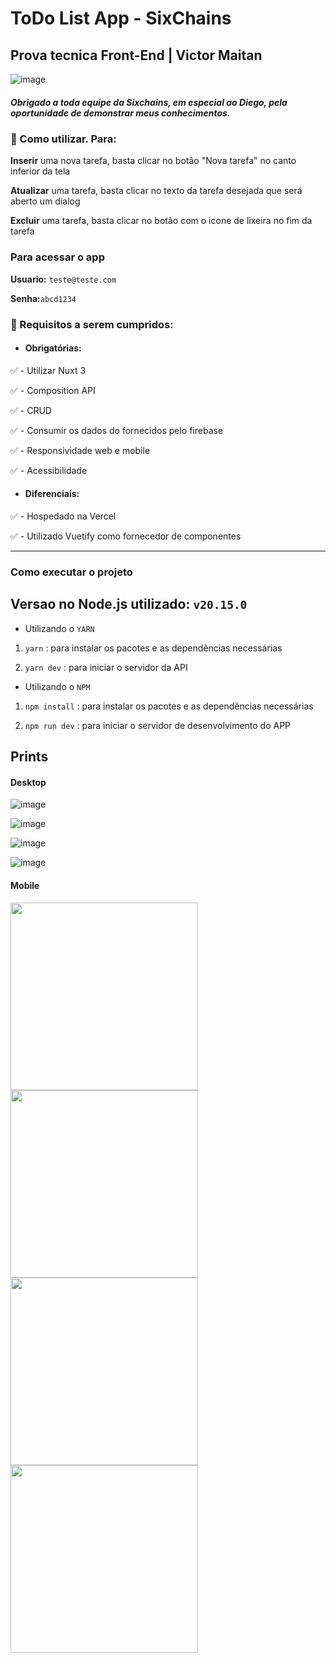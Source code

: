 
  
# ToDo List App - SixChains

## Prova tecnica Front-End | Victor **Maitan**

  

![image](https://firebasestorage.googleapis.com/v0/b/teste-sistema-de-vendas.appspot.com/o/readme%2Fsixchains.webp?alt=media&token=94e30c03-373c-48e0-849e-78e0d9991ad0)

##### Obrigado a toda equipe da Sixchains, em especial ao Diego, pela oportunidade de demonstrar meus conhecimentos.  

### :pencil: Como utilizar. Para:

**Inserir** uma nova tarefa, basta clicar no botão "Nova tarefa" no canto inferior da tela 

**Atualizar** uma tarefa, basta clicar no texto da tarefa desejada que será aberto um dialog 

**Excluir** uma tarefa, basta clicar no botão com o icone de lixeira no fim da tarefa 

### Para acessar o app

**Usuario:** ```teste@teste.com```

**Senha:**```abcd1234```

### :pencil: Requisitos a serem cumpridos:

- #### Obrigatórias:

:white_check_mark: - Utilizar Nuxt 3 

:white_check_mark: - Composition API 

:white_check_mark: - CRUD  

:white_check_mark: - Consumir os dados do fornecidos pelo firebase 

:white_check_mark: - Responsividade web e mobile

:white_check_mark: - Acessibilidade

  

- #### Diferenciais:
  
:white_check_mark: - Hospedado na Vercel 

:white_check_mark: - Utilizado Vuetify como fornecedor de componentes  

---

  

### Como executar o projeto

## Versao no Node.js utilizado: ```v20.15.0```

  

- Utilizando o ```YARN```

  

1. ```yarn``` : para instalar os pacotes e as dependências necessárias

  

2. ```yarn dev``` : para iniciar o servidor da API


  

- Utilizando o ```NPM```

  

1. ```npm install``` : para instalar os pacotes e as dependências necessárias



2. ```npm run dev``` : para iniciar o servidor de desenvolvimento do APP
  


## Prints

  

#### Desktop

  

![image](https://firebasestorage.googleapis.com/v0/b/teste-sistema-de-vendas.appspot.com/o/readme%2Fweb.png?alt=media&token=edfb81ee-1e4e-475f-837d-c4c47c09e1a8)

  

![image](https://firebasestorage.googleapis.com/v0/b/teste-sistema-de-vendas.appspot.com/o/readme%2Fweb0.png?alt=media&token=7c014d50-5ee7-431e-bbe4-150ce32ee2ab)

  

![image](https://firebasestorage.googleapis.com/v0/b/teste-sistema-de-vendas.appspot.com/o/readme%2Fweb1.png?alt=media&token=89e5cee7-aee0-495e-96d0-1c11f39890f8)

  

![image](https://firebasestorage.googleapis.com/v0/b/teste-sistema-de-vendas.appspot.com/o/readme%2Fweb2.png?alt=media&token=46b52d6f-2a56-4081-8d31-fd38495af123)

  

#### Mobile

<img src = "https://firebasestorage.googleapis.com/v0/b/teste-sistema-de-vendas.appspot.com/o/readme%2Fmobile.png?alt=media&token=b28e40bd-570d-4a2f-8423-64d9bb8182cd" min-width = "200px" max-width = "400px" width = "300px"><img src = "https://firebasestorage.googleapis.com/v0/b/teste-sistema-de-vendas.appspot.com/o/readme%2Fmobile1.png?alt=media&token=a4cdb71b-df3c-4fd9-a4d9-e4deb5534d73" min-width = "200px" max-width = "400px" width = "300px"><img src = "https://firebasestorage.googleapis.com/v0/b/teste-sistema-de-vendas.appspot.com/o/readme%2Fmobile2.png?alt=media&token=e0c81f32-849c-4dfc-a8e8-661e46912552" min-width = "200px" max-width = "400px" width = "300px"><img src = "https://firebasestorage.googleapis.com/v0/b/teste-sistema-de-vendas.appspot.com/o/readme%2Fmobile3.png?alt=media&token=f958e3b0-f9f1-4eaa-81f5-c32f3481ba75" min-width = "200px" max-width = "400px" width = "300px">